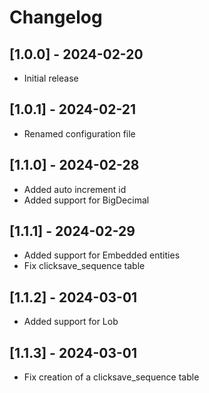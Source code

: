 # Changelog

## [1.0.0] - 2024-02-20
- Initial release

## [1.0.1] - 2024-02-21
- Renamed configuration file

## [1.1.0] - 2024-02-28
- Added auto increment id
- Added support for BigDecimal

## [1.1.1] - 2024-02-29
- Added support for Embedded entities
- Fix clicksave_sequence table

## [1.1.2] - 2024-03-01
- Added support for Lob

## [1.1.3] - 2024-03-01
- Fix creation of a clicksave_sequence table
